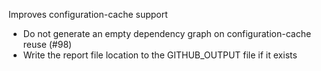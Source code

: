 Improves configuration-cache support

- Do not generate an empty dependency graph on configuration-cache reuse (#98)
- Write the report file location to the GITHUB_OUTPUT file if it exists
